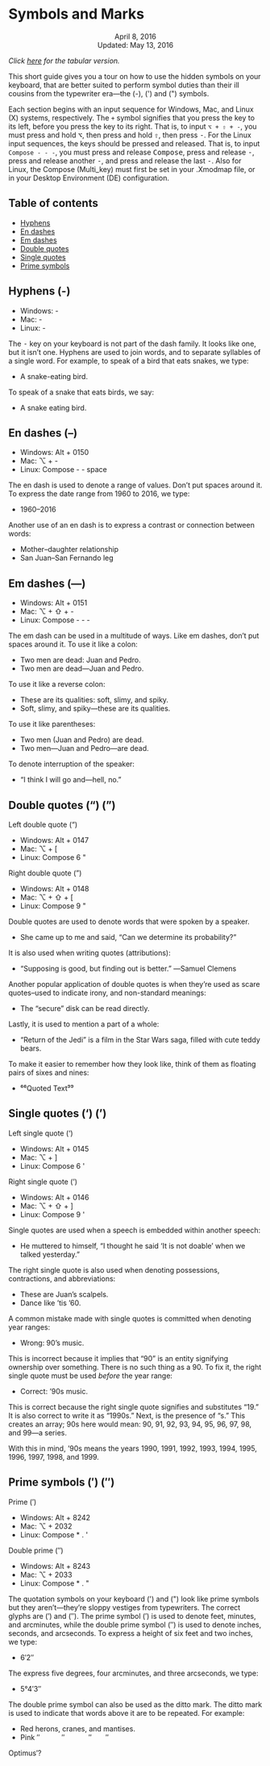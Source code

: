 Symbols and Marks
=================

<center>April 8, 2016</center>
<center>Updated: May 13, 2016</center>

*Click [here](symbols-marks-table.html) for the tabular version.*

This short guide gives you a tour on how to use the hidden symbols on
your keyboard, that are better suited to perform symbol duties than
their ill cousins from the typewriter era—the (-), (') and (")
symbols.

Each section begins with an input sequence for Windows, Mac, and Linux
(X) systems, respectively. The `+` symbol signifies that you press the
key to its left, before you press the key to its right. That is, to
input `⌥ + ⇧ + -`, you must press and hold <kbd>⌥</kbd>,
then press and hold <kbd>⇧</kbd>, then press <kbd>-</kbd>. For the
Linux input sequences, the keys should be pressed and released. That
is, to input `Compose - - -`, you must press and release
<kbd>Compose</kbd>, press and release <kbd>-</kbd>, press and release
another <kbd>-</kbd>, and press and release the last
<kbd>-</kbd>. Also for Linux, the Compose (Multi_key) must first be
set in your .Xmodmap file, or in your Desktop Environment (DE)
configuration.


## Table of contents

* [Hyphens](#hyphens)
* [En dashes](#endashes)
* [Em dashes](#emdashes)
* [Double quotes](#doublequotes)
* [Single quotes](#singlequotes)
* [Prime symbols](#prime)


## Hyphens (-) <a name="hyphens"></a>

* Windows: -
* Mac: -
* Linux: -

The <kbd>-</kbd> key on your keyboard is not part of the dash
family. It looks like one, but it isn’t one. Hyphens are used to join
words, and to separate syllables of a single word. For example, to
speak of a bird that eats snakes, we type:

* A snake-eating bird.

To speak of a snake that eats birds, we say:

* A snake eating bird.


## En dashes (–) <a name="endashes"></a>

* Windows: Alt + 0150
* Mac: ⌥ + -
* Linux: Compose - - space

The en dash is used to denote a range of values. Don’t put spaces
around it. To express the date range from 1960 to 2016, we type:

* 1960–2016

Another use of an en dash is to express a contrast or connection
between words:

* Mother–daughter relationship
* San Juan–San Fernando leg


## Em dashes (—) <a name="emdashes"></a>

* Windows: Alt + 0151
* Mac: ⌥ + ⇧ + -
* Linux: Compose - - -

The em dash can be used in a multitude of ways. Like em dashes, don’t
put spaces around it. To use it like a colon:

* Two men are dead: Juan and Pedro.
* Two men are dead—Juan and Pedro.

To use it like a reverse colon:

* These are its qualities: soft, slimy, and spiky.
* Soft, slimy, and spiky—these are its qualities.

To use it like parentheses:

* Two men (Juan and Pedro) are dead.
* Two men—Juan and Pedro—are dead.

To denote interruption of the speaker:

* “I think I will go and—hell, no.”


## Double quotes (“) (”) <a name="doublequotes"></a>

Left double quote (“)
* Windows: Alt + 0147
* Mac: ⌥ + [
* Linux: Compose 6 "

Right double quote (”)
* Windows: Alt + 0148
* Mac: ⌥ + ⇧ + [
* Linux: Compose 9 "

Double quotes are used to denote words that were spoken by a speaker.

* She came up to me and said, “Can we determine its probability?”

It is also used when writing quotes (attributions):

* “Supposing is good, but finding out is better.” ―Samuel Clemens

Another popular application of double quotes is when they’re used as
scare quotes–used to indicate irony, and non-standard meanings:

* The “secure” disk can be read directly.

Lastly, it is used to mention a part of a whole:

* “Return of the Jedi” is a film in the Star Wars saga, filled with
  cute teddy bears.

To make it easier to remember how they look like, think of them as
floating pairs of sixes and nines:

* ⁶⁶Quoted Text⁹⁹


## Single quotes (‘) (’) <a name="singlequotes"></a>

Left single quote (‘)
* Windows: Alt + 0145
* Mac: ⌥ + ]
* Linux: Compose 6 '

Right single quote (’)
* Windows: Alt + 0146
* Mac: ⌥ + ⇧ + ]
* Linux: Compose 9 '

Single quotes are used when a speech is embedded within another speech:

* He muttered to himself, “I thought he said ‘It is not doable’ when we talked yesterday.”

The right single quote is also used when denoting possessions,
contractions, and abbreviations:

* These are Juan’s scalpels.
* Dance like ’tis ’60.

A common mistake made with single quotes is committed when denoting year ranges:

* Wrong: 90’s music.

This is incorrect because it implies that “90” is an entity signifying ownership over something. There is no such thing as a 90. To fix it, the right single quote must be used *before* the year range:

* Correct: ’90s music.

This is correct because the right single quote signifies and substitutes “19.” It is also correct to write it as “1990s.” Next, is the presence of “s.” This creates an array; 90s here would mean: 90, 91, 92, 93, 94, 95, 96, 97, 98, and 99—a series.

With this in mind, ’90s means the years 1990, 1991, 1992, 1993, 1994, 1995, 1996, 1997, 1998, and 1999.



## Prime symbols (′) (″) <a name="prime"></a>

Prime (′)
* Windows: Alt + 8242
* Mac: ⌥ + 2032
* Linux: Compose * . '

Double prime (″)
* Windows: Alt + 8243
* Mac: ⌥ + 2033
* Linux: Compose * . "

The quotation symbols on your keyboard (') and (") look like prime symbols but they aren’t—they’re sloppy vestiges from typewriters. The correct glyphs are (′) and (″). The prime symbol (′) is used to denote feet, minutes, and arcminutes, while the double prime symbol (″) is used to denote inches, seconds, and arcseconds. To express a height of six feet and two inches, we type:

* 6′2″

The express five degrees, four arcminutes, and three arcseconds, we
type:

* 5°4′3″

The double prime symbol can also be used as the ditto mark. The ditto
mark is used to indicate that words above it are to be repeated. For
example:

* Red herons, cranes, and mantises.
* Pink ″           ″            ″       ″

Optimus′?
